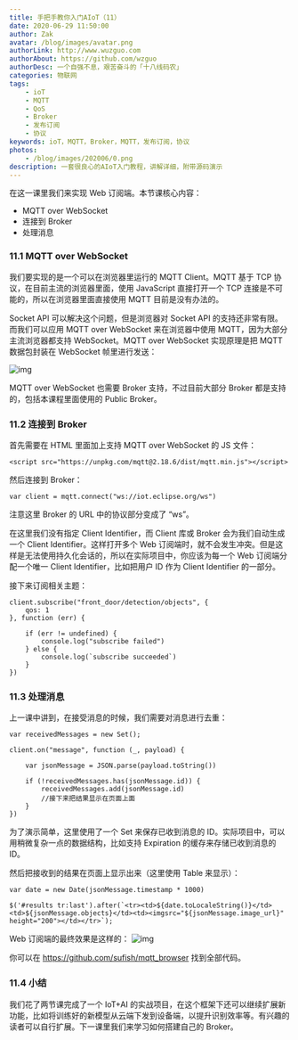 ```yaml
---
title: 手把手教你入门AIoT（11）
date: 2020-06-29 11:50:00
author: Zak
avatar: /blog/images/avatar.png
authorLink: http://www.wuzguo.com
authorAbout: https://github.com/wzguo
authorDesc: 一个自强不息，艰苦奋斗的「十八线码农」
categories: 物联网
tags: 
	- ioT
	- MQTT
	- QoS
	- Broker
	- 发布订阅
	- 协议
keywords: ioT，MQTT，Broker，MQTT，发布订阅，协议
photos:
	- /blog/images/202006/0.png
description: 一套很良心的AIoT入门教程，讲解详细，附带源码演示
---
```



在这一课里我们来实现 Web 订阅端。本节课核心内容：

- MQTT over WebSocket
- 连接到 Broker
- 处理消息

### 11.1 MQTT over WebSocket

我们要实现的是一个可以在浏览器里运行的 MQTT Client。MQTT 基于 TCP 协议，在目前主流的浏览器里面，使用 JavaScript 直接打开一个 TCP 连接是不可能的，所以在浏览器里面直接使用 MQTT 目前是没有办法的。

Socket API 可以解决这个问题，但是浏览器对 Socket API 的支持还非常有限。而我们可以应用 MQTT over WebSocket 来在浏览器中使用 MQTT，因为大部分主流浏览器都支持 WebSocket。MQTT over WebSocket 实现原理是把 MQTT 数据包封装在 WebSocket 帧里进行发送：

![img](/blog/images/202006/8.png)

MQTT over WebSocket 也需要 Broker 支持，不过目前大部分 Broker 都是支持的，包括本课程里面使用的 Public Broker。

### 11.2 连接到 Broker

首先需要在 HTML 里面加上支持 MQTT over WebSocket 的 JS 文件：

```
<script src="https://unpkg.com/mqtt@2.18.6/dist/mqtt.min.js"></script>
```

然后连接到 Broker：

```
var client = mqtt.connect("ws://iot.eclipse.org/ws")
```

注意这里 Broker 的 URL 中的协议部分变成了 “ws”。

在这里我们没有指定 Client Identifier，而 Client 库或 Broker 会为我们自动生成一个 Client Identifier。这样打开多个 Web 订阅端时，就不会发生冲突。但是这样是无法使用持久化会话的，所以在实际项目中，你应该为每一个 Web 订阅端分配一个唯一 Client Identifier，比如把用户 ID 作为 Client Identifier 的一部分。

接下来订阅相关主题：

```
client.subscribe("front_door/detection/objects", {
    qos: 1
}, function (err) {

    if (err != undefined) {
        console.log("subscribe failed")
    } else {
        console.log(`subscribe succeeded`)
    }
})
```

### 11.3 处理消息

上一课中讲到，在接受消息的时候，我们需要对消息进行去重：

```
var receivedMessages = new Set();

client.on("message", function (_, payload) {

    var jsonMessage = JSON.parse(payload.toString())

    if (!receivedMessages.has(jsonMessage.id)) {
        receivedMessages.add(jsonMessage.id)
        //接下来把结果显示在页面上面
    }
})
```

为了演示简单，这里使用了一个 Set 来保存已收到消息的 ID。实际项目中，可以用稍微复杂一点的数据结构，比如支持 Expiration 的缓存来存储已收到消息的 ID。

然后把接收到的结果在页面上显示出来（这里使用 Table 来显示）：

```
var date = new Date(jsonMessage.timestamp * 1000)

$('#results tr:last').after(`<tr><td>${date.toLocaleString()}</td><td>${jsonMessage.objects}</td><td><imgsrc="${jsonMessage.image_url}" height="200"></td></tr>`);
```

Web 订阅端的最终效果是这样的：
![img](/blog/images/202006/9.gif)


你可以在 https://github.com/sufish/mqtt_browser 找到全部代码。

### 11.4 小结

我们花了两节课完成了一个 IoT+AI 的实战项目，在这个框架下还可以继续扩展新功能，比如将训练好的新模型从云端下发到设备端，以提升识别效率等。有兴趣的读者可以自行扩展。下一课里我们来学习如何搭建自己的 Broker。